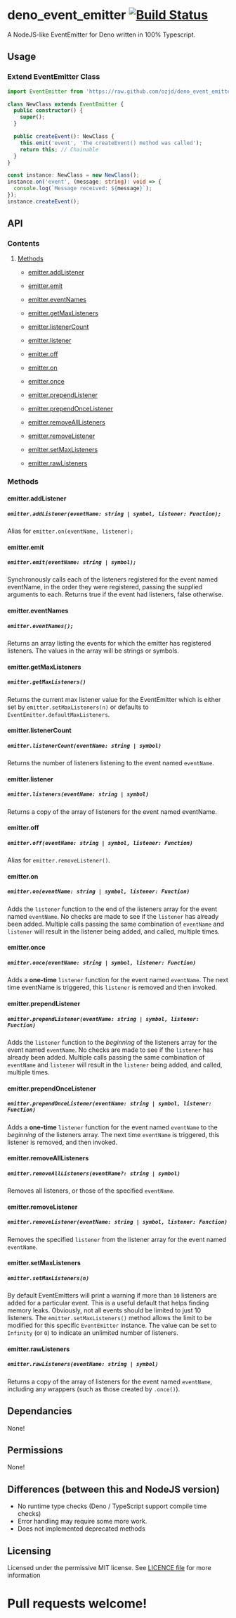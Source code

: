 # deno_event_emitter [![Build Status](https://travis-ci.org/ozjd/deno_event_emitter.svg?branch=master)](https://travis-ci.org/ozjd/deno_event_emitter)

A NodeJS-like EventEmitter for Deno written in 100% Typescript.

## Usage

### Extend EventEmitter Class

```TypeScript
import EventEmitter from 'https://raw.github.com/ozjd/deno_event_emitter/master/mod.ts';

class NewClass extends EventEmitter {
  public constructor() {
    super();
  }

  public createEvent(): NewClass {
    this.emit('event', 'The createEvent() method was called');
    return this; // Chainable
  }
}

const instance: NewClass = new NewClass();
instance.on('event', (message: string): void => {
  console.log(`Message received: ${message}`);
});
instance.createEvent();
```

## API

### Contents

1. [Methods](#Methods)

    - [emitter.addListener](#emitter.addListener)

    - [emitter.emit](#emitter.emit)

    - [emitter.eventNames](#emitter.eventNames)

    - [emitter.getMaxListeners](#emitter.getMaxListeners)

    - [emitter.listenerCount](#emitter.listenerCount)

    - [emitter.listener](#emitter.listener)

    - [emitter.off](#emitter.off)

    - [emitter.on](#emitter.on)

    - [emitter.once](#emitter.once)

    - [emitter.prependListener](#emitter.prependListener)

    - [emitter.prependOnceListener](#emitter.prependOnceListener)

    - [emitter.removeAllListeners](#emitter.removeAllListeners)

    - [emitter.removeListener](#emitter.removeListener)

    - [emitter.setMaxListeners](#emitter.setMaxListeners)

    - [emitter.rawListeners](#emitter.rawListeners)

### Methods

#### emitter.addListener
##### `emitter.addListener(eventName: string | symbol, listener: Function);`  
Alias for ``emitter.on(eventName, listener);``  

#### emitter.emit
##### `emitter.emit(eventName: string | symbol);`   
Synchronously calls each of the listeners registered for the event named eventName, in the order they were registered, passing the supplied arguments to each. Returns true if the event had listeners, false otherwise.  

#### emitter.eventNames
##### `emitter.eventNames();`  
Returns an array listing the events for which the emitter has registered listeners. The values in the array will be strings or symbols.

#### emitter.getMaxListeners
##### `emitter.getMaxListeners()`  
Returns the current max listener value for the EventEmitter which is either set by ``emitter.setMaxListeners(n)`` or defaults to ``EventEmitter.defaultMaxListeners``.  

#### emitter.listenerCount
##### `emitter.listenerCount(eventName: string | symbol)`  
Returns the number of listeners listening to the event named ``eventName``.

#### emitter.listener
##### `emitter.listeners(eventName: string | symbol)`  
Returns a copy of the array of listeners for the event named eventName.

#### emitter.off
##### `emitter.off(eventName: string | symbol, listener: Function)`  
Alias for ``emitter.removeListener()``.

#### emitter.on
##### `emitter.on(eventName: string | symbol, listener: Function)`  
Adds the ``listener`` function to the end of the listeners array for the event named ``eventName``. No checks are made to see if the ``listener`` has already been added. Multiple calls passing the same combination of ``eventName`` and ``listener`` will result in the listener being added, and called, multiple times.

#### emitter.once
##### `emitter.once(eventName: string | symbol, listener: Function)`  
Adds a **one-time** ``listener`` function for the event named ``eventName``. The next time eventName is triggered, this ``listener`` is removed and then invoked.

#### emitter.prependListener
##### `emitter.prependListener(eventName: string | symbol, listener: Function)`
Adds the ``listener`` function to the _beginning_ of the listeners array for the event named ``eventName``. No checks are made to see if the ``listener`` has already been added. Multiple calls passing the same combination of ``eventName`` and ``listener`` will result in the ``listener`` being added, and called, multiple times.  

#### emitter.prependOnceListener
##### `emitter.prependOnceListener(eventName: string | symbol, listener: Function)`  
Adds a **one-time** ``listener`` function for the event named ``eventName`` to the _beginning_ of the listeners array. The next time ``eventName`` is triggered, this listener is removed, and then invoked.

#### emitter.removeAllListeners
##### `emitter.removeAllListeners(eventName?: string | symbol)`  
Removes all listeners, or those of the specified ``eventName``.

#### emitter.removeListener
##### `emitter.removeListener(eventName: string | symbol, listener: Function)`
Removes the specified ``listener`` from the listener array for the event named ``eventName``.  

#### emitter.setMaxListeners
##### `emitter.setMaxListeners(n)`
By default EventEmitters will print a warning if more than ``10`` listeners are added for a particular event. This is a useful default that helps finding memory leaks. Obviously, not all events should be limited to just 10 listeners. The ``emitter.setMaxListeners()`` method allows the limit to be modified for this specific ``EventEmitter`` instance. The value can be set to ``Infinity`` (or ``0``) to indicate an unlimited number of listeners.

#### emitter.rawListeners
##### `emitter.rawListeners(eventName: string | symbol)`  
Returns a copy of the array of listeners for the event named ``eventName``, including any wrappers (such as those created by ``.once()``).

## Dependancies

None!

## Permissions

None!

## Differences (between this and NodeJS version)

- No runtime type checks (Deno / TypeScript support compile time checks)
- Error handling may require some more work.
- Does not implemented deprecated methods

## Licensing

Licensed under the permissive MIT license. See [LICENCE file](https://github.com/ozjd/deno_event_emitter/blob/master/LICENSE) for more information

# Pull requests welcome!
